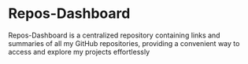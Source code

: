 # Repos-Dashboard
 Repos-Dashboard is a centralized repository containing links and summaries of all my GitHub repositories, providing a convenient way to access and explore my projects effortlessly
